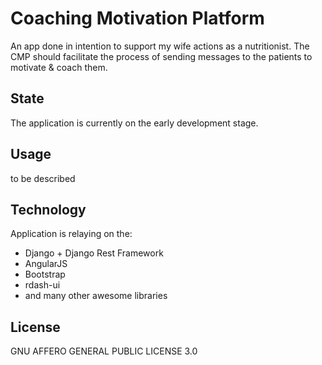 Coaching Motivation Platform
===========

An app done in intention to support my wife actions as a nutritionist. The CMP should facilitate the process of sending messages to the patients to motivate & coach them.

State
---------

The application is currently on the early development stage.

Usage
---------

to be described

Technology
---------

Application is relaying on the:
* Django + Django Rest Framework
* AngularJS
* Bootstrap
* rdash-ui
* and many other awesome libraries

License
---------
GNU AFFERO GENERAL PUBLIC LICENSE 3.0